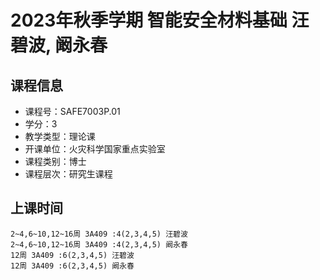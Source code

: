 # 2023年秋季学期 智能安全材料基础 汪碧波, 阚永春






## 课程信息

- 课程号：SAFE7003P.01
- 学分：3
- 教学类型：理论课
- 开课单位：火灾科学国家重点实验室
- 课程类别：博士
- 课程层次：研究生课程

## 上课时间

```
2~4,6~10,12~16周 3A409 :4(2,3,4,5) 汪碧波
2~4,6~10,12~16周 3A409 :4(2,3,4,5) 阚永春
12周 3A409 :6(2,3,4,5) 汪碧波
12周 3A409 :6(2,3,4,5) 阚永春
```

